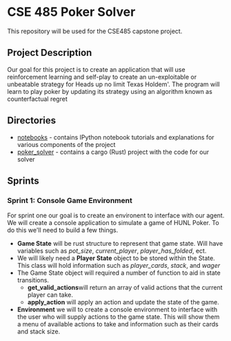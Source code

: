 # CSE 485 Poker Solver

This repository will be used for the CSE485 capstone project.

## Project Description

Our goal for this project is to create an application that will use reinforcement learning and self-play to create an un-exploitable or unbeatable strategy for Heads up no limit Texas Holdem'.  The program will learn to play poker by updating its strategy using an algorithm known as counterfactual regret

## Directories

 - [notebooks](notebooks) - contains IPython notebook tutorials and explanations for various components of the project
 - [poker_solver](poker_solver) - contains a cargo (Rust) project with the code for our solver

## Sprints

### Sprint 1: Console Game Environment

For sprint one our goal is to create an environent to interface with our agent.  We will create a console application to simulate a game of HUNL Poker.  To do this we'll need to build a few things.

 - **Game State** will be rust structure to represent that game state.  Will have variables such as *pot_size*, *current_player*, *player_has_folded*, ect.
 - We will likely need a **Player State** object to be stored within the State.  This class will hold information such as *player_cards*, *stack*, and *wager*
 - The Game State object will required a number of function to aid in state transitions.
   * **get_valid_actions**will return an array of valid actions that the current player can take.
   * **apply_action** will apply an action and update the state of the game.
 - **Environment** we will to create a console environment to interface with the user who will supply actions to the game state.  This will show them a menu of available actions to take and information such as their cards and stack size.
